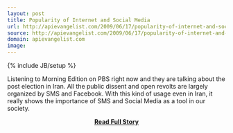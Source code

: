 ```yaml
---
layout: post
title: Popularity of Internet and Social Media
url: http://apievangelist.com/2009/06/17/popularity-of-internet-and-social-media/
source: http://apievangelist.com/2009/06/17/popularity-of-internet-and-social-media/
domain: apievangelist.com
image: 
---
```

{% include JB/setup %}<p>Listening to Morning Edition on PBS right now and they are talking about the post election in Iran. All the public dissent and open revolts are largely organized by SMS and Facebook.
With this kind of usage even in Iran, it really shows the importance of SMS and Social Media as a tool in our society.</p>
<center><p><a href="http://apievangelist.com/2009/06/17/popularity-of-internet-and-social-media/" style='padding:25px; font-sze:18px; font-weight: bold;'>Read Full Story</a></p></center>
